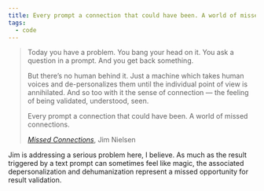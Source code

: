 ```yaml
---
title: Every prompt a connection that could have been. A world of missed connections.
tags: 
  - code
---
```

> Today you have a problem.
> You bang your head on it.
> You ask a question in a prompt.
> And you get back something.
>
> But there’s no human behind it. Just a machine which takes human voices and de-personalizes them until the individual point of view is annihilated. And so too with it the sense of connection — the feeling of being validated, understood, seen.
>
> Every prompt a connection that could have been. A world of missed connections.
> <footer><a href="https://blog.jim-nielsen.com/2025/missed-connections/"><cite>Missed Connections</cite></a>, Jim Nielsen</footer>

Jim is addressing a serious problem here, I believe. As much as the result triggered by a text prompt can sometimes feel like magic, the associated depersonalization and dehumanization represent a missed opportunity for result validation.
